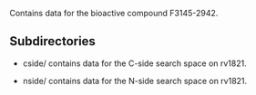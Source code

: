 Contains data for the bioactive compound F3145-2942.

## Subdirectories

- cside/ contains data for the C-side search space on rv1821.

- nside/ contains data for the N-side search space on rv1821.

